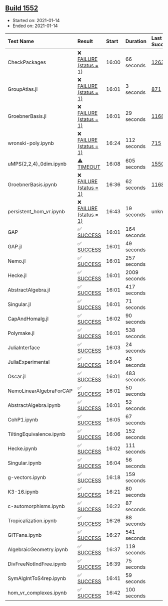 ## [Build 1552](https://oscarci.mathematik.uni-kl.de/job/oscar-stable/1552/)

* Started on: 2021-01-14
* Ended on: 2021-01-14

| Test Name    | Result | Start | Duration | Last Success | First Failure |
|:-------------|:-------|:------|:---------|:-------------|:--------------|
| CheckPackages | ❌ [FAILURE (status = 1)](https://oscarci.mathematik.uni-kl.de/job/oscar-stable/1552/artifact/logs/build-1552/CheckPackages.log) | 16:00 | 66 seconds | [1263](https://oscarci.mathematik.uni-kl.de/job/oscar-stable/1263/) | [1264](https://oscarci.mathematik.uni-kl.de/job/oscar-stable/1264/) |
| GroupAtlas.jl | ❌ [FAILURE (status = 1)](https://oscarci.mathematik.uni-kl.de/job/oscar-stable/1552/artifact/logs/build-1552/GroupAtlas.jl.log) | 16:01 | 3 seconds | [871](https://oscarci.mathematik.uni-kl.de/job/oscar-stable/871/) | [872](https://oscarci.mathematik.uni-kl.de/job/oscar-stable/872/) |
| GroebnerBasis.jl | ❌ [FAILURE (status = 1)](https://oscarci.mathematik.uni-kl.de/job/oscar-stable/1552/artifact/logs/build-1552/GroebnerBasis.jl.log) | 16:01 | 29 seconds | [1168](https://oscarci.mathematik.uni-kl.de/job/oscar-stable/1168/) | [1169](https://oscarci.mathematik.uni-kl.de/job/oscar-stable/1169/) |
| wronski-poly.ipynb | ❌ [FAILURE (status = 1)](https://oscarci.mathematik.uni-kl.de/job/oscar-stable/1552/artifact/logs/build-1552/wronski-poly.ipynb.log) | 16:24 | 112 seconds | [715](https://oscarci.mathematik.uni-kl.de/job/oscar-stable/715/) | [716](https://oscarci.mathematik.uni-kl.de/job/oscar-stable/716/) |
| uMPS(2,2,4)_0dim.ipynb | ⚠ [TIMEOUT](https://oscarci.mathematik.uni-kl.de/job/oscar-stable/1552/artifact/logs/build-1552/uMPS-2-2-4-_0dim.ipynb.log) | 16:08 | 605 seconds | [1550](https://oscarci.mathematik.uni-kl.de/job/oscar-stable/1550/) | [1551](https://oscarci.mathematik.uni-kl.de/job/oscar-stable/1551/) |
| GroebnerBasis.ipynb | ❌ [FAILURE (status = 1)](https://oscarci.mathematik.uni-kl.de/job/oscar-stable/1552/artifact/logs/build-1552/GroebnerBasis.ipynb.log) | 16:36 | 62 seconds | [1168](https://oscarci.mathematik.uni-kl.de/job/oscar-stable/1168/) | [1169](https://oscarci.mathematik.uni-kl.de/job/oscar-stable/1169/) |
| persistent_hom_vr.ipynb | ❌ [FAILURE (status = 1)](https://oscarci.mathematik.uni-kl.de/job/oscar-stable/1552/artifact/logs/build-1552/persistent_hom_vr.ipynb.log) | 16:43 | 19 seconds | unknown | unknown |
| GAP | ✅ [SUCCESS](https://oscarci.mathematik.uni-kl.de/job/oscar-stable/1552/artifact/logs/build-1552/GAP.log) | 16:01 | 164 seconds |  |  |
| GAP.jl | ✅ [SUCCESS](https://oscarci.mathematik.uni-kl.de/job/oscar-stable/1552/artifact/logs/build-1552/GAP.jl.log) | 16:01 | 49 seconds |  |  |
| Nemo.jl | ✅ [SUCCESS](https://oscarci.mathematik.uni-kl.de/job/oscar-stable/1552/artifact/logs/build-1552/Nemo.jl.log) | 16:01 | 257 seconds |  |  |
| Hecke.jl | ✅ [SUCCESS](https://oscarci.mathematik.uni-kl.de/job/oscar-stable/1552/artifact/logs/build-1552/Hecke.jl.log) | 16:01 | 2009 seconds |  |  |
| AbstractAlgebra.jl | ✅ [SUCCESS](https://oscarci.mathematik.uni-kl.de/job/oscar-stable/1552/artifact/logs/build-1552/AbstractAlgebra.jl.log) | 16:01 | 417 seconds |  |  |
| Singular.jl | ✅ [SUCCESS](https://oscarci.mathematik.uni-kl.de/job/oscar-stable/1552/artifact/logs/build-1552/Singular.jl.log) | 16:01 | 71 seconds |  |  |
| CapAndHomalg.jl | ✅ [SUCCESS](https://oscarci.mathematik.uni-kl.de/job/oscar-stable/1552/artifact/logs/build-1552/CapAndHomalg.jl.log) | 16:02 | 90 seconds |  |  |
| Polymake.jl | ✅ [SUCCESS](https://oscarci.mathematik.uni-kl.de/job/oscar-stable/1552/artifact/logs/build-1552/Polymake.jl.log) | 16:01 | 538 seconds |  |  |
| JuliaInterface | ✅ [SUCCESS](https://oscarci.mathematik.uni-kl.de/job/oscar-stable/1552/artifact/logs/build-1552/JuliaInterface.log) | 16:03 | 24 seconds |  |  |
| JuliaExperimental | ✅ [SUCCESS](https://oscarci.mathematik.uni-kl.de/job/oscar-stable/1552/artifact/logs/build-1552/JuliaExperimental.log) | 16:04 | 43 seconds |  |  |
| Oscar.jl | ✅ [SUCCESS](https://oscarci.mathematik.uni-kl.de/job/oscar-stable/1552/artifact/logs/build-1552/Oscar.jl.log) | 16:01 | 483 seconds |  |  |
| NemoLinearAlgebraForCAP | ✅ [SUCCESS](https://oscarci.mathematik.uni-kl.de/job/oscar-stable/1552/artifact/logs/build-1552/NemoLinearAlgebraForCAP.log) | 16:01 | 50 seconds |  |  |
| AbstractAlgebra.ipynb | ✅ [SUCCESS](https://oscarci.mathematik.uni-kl.de/job/oscar-stable/1552/artifact/logs/build-1552/AbstractAlgebra.ipynb.log) | 16:01 | 52 seconds |  |  |
| CohP1.ipynb | ✅ [SUCCESS](https://oscarci.mathematik.uni-kl.de/job/oscar-stable/1552/artifact/logs/build-1552/CohP1.ipynb.log) | 16:05 | 67 seconds |  |  |
| TiltingEquivalence.ipynb | ✅ [SUCCESS](https://oscarci.mathematik.uni-kl.de/job/oscar-stable/1552/artifact/logs/build-1552/TiltingEquivalence.ipynb.log) | 16:06 | 152 seconds |  |  |
| Hecke.ipynb | ✅ [SUCCESS](https://oscarci.mathematik.uni-kl.de/job/oscar-stable/1552/artifact/logs/build-1552/Hecke.ipynb.log) | 16:02 | 111 seconds |  |  |
| Singular.ipynb | ✅ [SUCCESS](https://oscarci.mathematik.uni-kl.de/job/oscar-stable/1552/artifact/logs/build-1552/Singular.ipynb.log) | 16:04 | 56 seconds |  |  |
| g-vectors.ipynb | ✅ [SUCCESS](https://oscarci.mathematik.uni-kl.de/job/oscar-stable/1552/artifact/logs/build-1552/g-vectors.ipynb.log) | 16:18 | 159 seconds |  |  |
| K3-16.ipynb | ✅ [SUCCESS](https://oscarci.mathematik.uni-kl.de/job/oscar-stable/1552/artifact/logs/build-1552/K3-16.ipynb.log) | 16:21 | 80 seconds |  |  |
| c-automorphisms.ipynb | ✅ [SUCCESS](https://oscarci.mathematik.uni-kl.de/job/oscar-stable/1552/artifact/logs/build-1552/c-automorphisms.ipynb.log) | 16:22 | 87 seconds |  |  |
| Tropicalization.ipynb | ✅ [SUCCESS](https://oscarci.mathematik.uni-kl.de/job/oscar-stable/1552/artifact/logs/build-1552/Tropicalization.ipynb.log) | 16:26 | 88 seconds |  |  |
| GITFans.ipynb | ✅ [SUCCESS](https://oscarci.mathematik.uni-kl.de/job/oscar-stable/1552/artifact/logs/build-1552/GITFans.ipynb.log) | 16:27 | 541 seconds |  |  |
| AlgebraicGeometry.ipynb | ✅ [SUCCESS](https://oscarci.mathematik.uni-kl.de/job/oscar-stable/1552/artifact/logs/build-1552/AlgebraicGeometry.ipynb.log) | 16:37 | 119 seconds |  |  |
| DivFreeNotIndFree.ipynb | ✅ [SUCCESS](https://oscarci.mathematik.uni-kl.de/job/oscar-stable/1552/artifact/logs/build-1552/DivFreeNotIndFree.ipynb.log) | 16:39 | 75 seconds |  |  |
| SymAlgIntToS4rep.ipynb | ✅ [SUCCESS](https://oscarci.mathematik.uni-kl.de/job/oscar-stable/1552/artifact/logs/build-1552/SymAlgIntToS4rep.ipynb.log) | 16:41 | 59 seconds |  |  |
| hom_vr_complexes.ipynb | ✅ [SUCCESS](https://oscarci.mathematik.uni-kl.de/job/oscar-stable/1552/artifact/logs/build-1552/hom_vr_complexes.ipynb.log) | 16:42 | 100 seconds |  |  |
